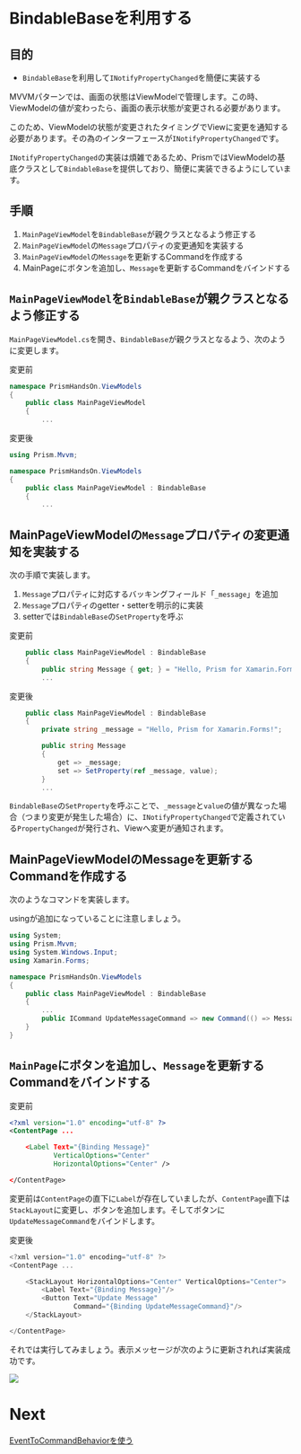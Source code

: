 # BindableBaseを利用する

## 目的  

* `BindableBase`を利用して`INotifyPropertyChanged`を簡便に実装する

MVVMパターンでは、画面の状態はViewModelで管理します。この時、ViewModelの値が変わったら、画面の表示状態が変更される必要があります。

このため、ViewModelの状態が変更されたタイミングでViewに変更を通知する必要があります。その為のインターフェースが`INotifyPropertyChanged`です。

`INotifyPropertyChanged`の実装は煩雑であるため、PrismではViewModelの基底クラスとして`BindableBase`を提供しており、簡便に実装できるようにしています。

## 手順

1. `MainPageViewModel`を`BindableBase`が親クラスとなるよう修正する
1. `MainPageViewModel`の`Message`プロパティの変更通知を実装する
1. `MainPageViewModel`の`Message`を更新するCommandを作成する
1. MainPageにボタンを追加し、`Message`を更新するCommandをバインドする

## `MainPageViewModel`を`BindableBase`が親クラスとなるよう修正する  

`MainPageViewModel.cs`を開き、`BindableBase`が親クラスとなるよう、次のように変更します。

変更前

```cs
namespace PrismHandsOn.ViewModels
{
    public class MainPageViewModel
    {
        ...
```

変更後

```cs
using Prism.Mvvm;

namespace PrismHandsOn.ViewModels
{
    public class MainPageViewModel : BindableBase
    {
        ...
```

## MainPageViewModelの`Message`プロパティの変更通知を実装する

次の手順で実装します。

1. `Message`プロパティに対応するバッキングフィールド「`_message`」を追加
1. `Message`プロパティのgetter・setterを明示的に実装
1. setterでは`BindableBase`の`SetProperty`を呼ぶ

変更前

```cs
    public class MainPageViewModel : BindableBase
    {
        public string Message { get; } = "Hello, Prism for Xamarin.Forms!";
        ...
```

変更後

```cs
    public class MainPageViewModel : BindableBase
    {
        private string _message = "Hello, Prism for Xamarin.Forms!";

        public string Message
        {
            get => _message;
            set => SetProperty(ref _message, value);
        }
        ...
```

`BindableBase`の`SetProperty`を呼ぶことで、`_message`と`value`の値が異なった場合（つまり変更が発生した場合）に、`INotifyPropertyChanged`で定義されている`PropertyChanged`が発行され、Viewへ変更が通知されます。

## MainPageViewModelのMessageを更新するCommandを作成する  

次のようなコマンドを実装します。

usingが追加になっていることに注意しましょう。

```cs
using System;
using Prism.Mvvm;
using System.Windows.Input;
using Xamarin.Forms;

namespace PrismHandsOn.ViewModels
{
    public class MainPageViewModel : BindableBase
    {
        ...
        public ICommand UpdateMessageCommand => new Command(() => Message = $"Updated on {DateTime.Now}");
    }
}
```

## `MainPage`にボタンを追加し、`Message`を更新するCommandをバインドする

変更前

```xml
<?xml version="1.0" encoding="utf-8" ?>
<ContentPage ...

	<Label Text="{Binding Message}"
           VerticalOptions="Center"
           HorizontalOptions="Center" />

</ContentPage>
```

変更前は`ContentPage`の直下に`Label`が存在していましたが、`ContentPage`直下は`StackLayout`に変更し、ボタンを追加します。そしてボタンに`UpdateMessageCommand`をバインドします。

変更後

```cs
<?xml version="1.0" encoding="utf-8" ?>
<ContentPage ...

    <StackLayout HorizontalOptions="Center" VerticalOptions="Center">
        <Label Text="{Binding Message}"/>
        <Button Text="Update Message"
                Command="{Binding UpdateMessageCommand}"/>
    </StackLayout>

</ContentPage>
```

それでは実行してみましょう。表示メッセージが次のように更新されれば実装成功です。

![](assets/04-01.gif)

# Next

[EventToCommandBehaviorを使う](05-EventToCommandBehaviorを使う.md)
